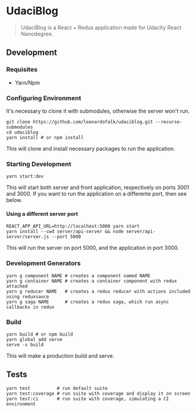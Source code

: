 # UdaciBlog

> UdaciBlog is a React + Redux application made for Udacity React Nanodegree.

## Development

### Requisites

-   Yarn/Npm

### Configuring Environment

It's necessary to clone it with submodules, otherwise the server won't run.

```shell
git clone https://github.com/leonardofalk/udaciblog.git --recurse-submodules
cd udaciblog
yarn install # or npm install
```

This will clone and install necessary packages to run the application.

### Starting Development

```shell
yarn start:dev
```

This will start both server and front application, respectively on ports 3001 and 3000. If you want to run the application on a differente port, then see below.

#### Using a different server port

```shell
REACT_APP_API_URL=http://localhost:5000 yarn start
yarn install --cwd server/api-server && node server/api-server/server.js --port 5000
```

This will run the server on port 5000, and the application in port 3000.

### Development Generators

```shell
yarn g component NAME # creates a component named NAME
yarn g container NAME # creates a container component with redux attached
yarn g reducer NAME   # creates a redux reducer with actions included using reduxsauce
yarn g saga NAME      # creates a redux saga, which run async callbacks in redux
```

### Build

```shell
yarn build # or npm build
yarn global add serve
serve -s build
```

This will make a production build and serve.

## Tests

```shell
yarn test          # run default suite
yarn test:coverage # run suite with coverage and display it on screen
yarn test:ci       # run suite with coverage, simulating a CI environment
```
